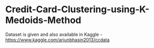 # Credit-Card-Clustering-using-K-Medoids-Method

Dataset is given and also available in Kaggle - https://www.kaggle.com/arjunbhasin2013/ccdata

